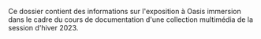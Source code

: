 Ce dossier contient des informations sur l'exposition à Oasis immersion dans le cadre du cours de documentation d'une collection multimédia de la session d'hiver 2023.
